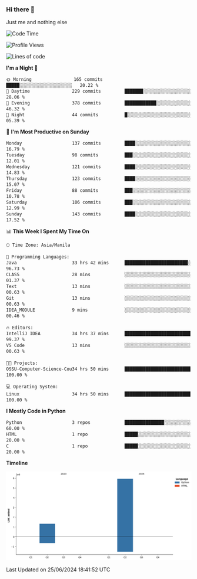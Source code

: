 ### Hi there 👋

Just me and nothing else


<!--START_SECTION:waka-->
![Code Time](http://img.shields.io/badge/Code%20Time-434%20hrs%2040%20mins-blue)

![Profile Views](http://img.shields.io/badge/Profile%20Views-24-blue)

![Lines of code](https://img.shields.io/badge/From%20Hello%20World%20I%27ve%20Written-7.3%20million%20lines%20of%20code-blue)

**I'm a Night 🦉** 

```text
🌞 Morning                165 commits         █████░░░░░░░░░░░░░░░░░░░░   20.22 % 
🌆 Daytime                229 commits         ███████░░░░░░░░░░░░░░░░░░   28.06 % 
🌃 Evening                378 commits         ████████████░░░░░░░░░░░░░   46.32 % 
🌙 Night                  44 commits          █░░░░░░░░░░░░░░░░░░░░░░░░   05.39 % 
```
📅 **I'm Most Productive on Sunday** 

```text
Monday                   137 commits         ████░░░░░░░░░░░░░░░░░░░░░   16.79 % 
Tuesday                  98 commits          ███░░░░░░░░░░░░░░░░░░░░░░   12.01 % 
Wednesday                121 commits         ████░░░░░░░░░░░░░░░░░░░░░   14.83 % 
Thursday                 123 commits         ████░░░░░░░░░░░░░░░░░░░░░   15.07 % 
Friday                   88 commits          ███░░░░░░░░░░░░░░░░░░░░░░   10.78 % 
Saturday                 106 commits         ███░░░░░░░░░░░░░░░░░░░░░░   12.99 % 
Sunday                   143 commits         ████░░░░░░░░░░░░░░░░░░░░░   17.52 % 
```


📊 **This Week I Spent My Time On** 

```text
🕑︎ Time Zone: Asia/Manila

💬 Programming Languages: 
Java                     33 hrs 42 mins      ████████████████████████░   96.73 % 
CLASS                    28 mins             ░░░░░░░░░░░░░░░░░░░░░░░░░   01.37 % 
Text                     13 mins             ░░░░░░░░░░░░░░░░░░░░░░░░░   00.63 % 
Git                      13 mins             ░░░░░░░░░░░░░░░░░░░░░░░░░   00.63 % 
IDEA_MODULE              9 mins              ░░░░░░░░░░░░░░░░░░░░░░░░░   00.46 % 

🔥 Editors: 
IntelliJ IDEA            34 hrs 37 mins      █████████████████████████   99.37 % 
VS Code                  13 mins             ░░░░░░░░░░░░░░░░░░░░░░░░░   00.63 % 

🐱‍💻 Projects: 
OSSU-Computer-Science-Cou34 hrs 50 mins      █████████████████████████   100.00 % 

💻 Operating System: 
Linux                    34 hrs 50 mins      █████████████████████████   100.00 % 
```

**I Mostly Code in Python** 

```text
Python                   3 repos             ███████████████░░░░░░░░░░   60.00 % 
HTML                     1 repo              █████░░░░░░░░░░░░░░░░░░░░   20.00 % 
C                        1 repo              █████░░░░░░░░░░░░░░░░░░░░   20.00 % 
```



**Timeline**

![Lines of Code chart](https://raw.githubusercontent.com/brutist/brutist/main/assets/bar_graph.png)


 Last Updated on 25/06/2024 18:41:52 UTC
<!--END_SECTION:waka-->
